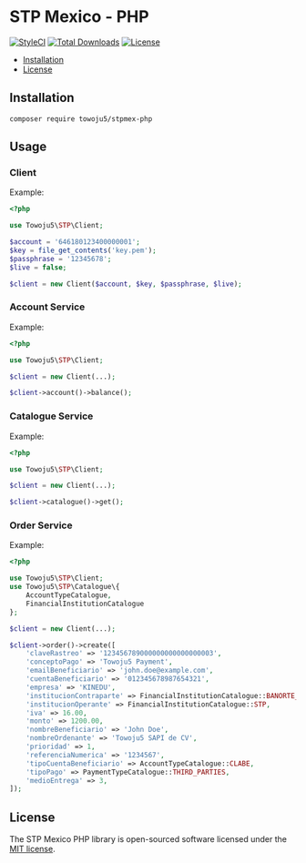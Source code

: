 # STP Mexico - PHP

[![StyleCI](https://styleci.io/repos/211879152/shield?branch=master)](https://styleci.io/repos/211879152)
[![Total Downloads](https://poser.pugx.org/towoju5/stpmex-php/downloads?format=flat-square)](https://packagist.org/packages/towoju5/stpmex-php)
[![License](https://img.shields.io/github/license/towoju5/stpmex-php.svg?style=flat-square)](https://packagist.org/packages/towoju5/stpmex-phpstpmex-php)

- [Installation](#installation)
- [License](#license)

## Installation

```shell
composer require towoju5/stpmex-php
```

## Usage

### Client

Example:

```php
<?php

use Towoju5\STP\Client;

$account = '646180123400000001';
$key = file_get_contents('key.pem');
$passphrase = '12345678';
$live = false;

$client = new Client($account, $key, $passphrase, $live);
```

### Account Service

Example:

```php
<?php

use Towoju5\STP\Client;

$client = new Client(...);

$client->account()->balance();
```

### Catalogue Service

Example:

```php
<?php

use Towoju5\STP\Client;

$client = new Client(...);

$client->catalogue()->get();
```

### Order Service

Example:

```php
<?php

use Towoju5\STP\Client;
use Towoju5\STP\Catalogue\{
    AccountTypeCatalogue,
    FinancialInstitutionCatalogue
};

$client = new Client(...);

$client->order()->create([
    'claveRastreo' => '123456789000000000000000003',
    'conceptoPago' => 'Towoju5 Payment',
    'emailBeneficiario' => 'john.doe@example.com',
    'cuentaBeneficiario' => '012345678987654321',
    'empresa' => 'KINEDU',
    'institucionContraparte' => FinancialInstitutionCatalogue::BANORTE_IXE,
    'institucionOperante' => FinancialInstitutionCatalogue::STP,
    'iva' => 16.00,
    'monto' => 1200.00,
    'nombreBeneficiario' => 'John Doe',
    'nombreOrdenante' => 'Towoju5 SAPI de CV',
    'prioridad' => 1,
    'referenciaNumerica' => '1234567',
    'tipoCuentaBeneficiario' => AccountTypeCatalogue::CLABE,
    'tipoPago' => PaymentTypeCatalogue::THIRD_PARTIES,
    'medioEntrega' => 3,
]);
```

## License

The STP Mexico PHP library is open-sourced software licensed under the [MIT license](LICENSE).
